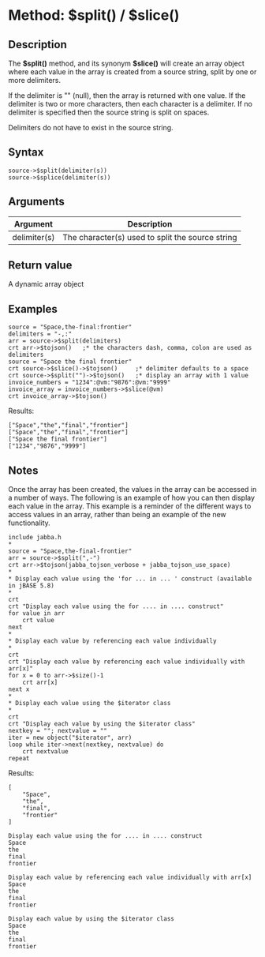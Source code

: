 # Method: $split() / $slice()

<PageHeader />

## Description

The **\$split()** method, and its synonym **$slice()** will create an array object where each value in the array is created from a source string, split by one or more delimiters.

If the delimiter is "" (null), then the array is returned with one value. If the delimiter is two or more characters, then each character is a delimiter. If no delimiter is specified then the source string is split on spaces.

Delimiters do not have to exist in the source string.

## Syntax

```
source->$split(delimiter(s))
source->$splice(delimiter(s)) 
```

## Arguments

| Argument | Description |
| --- | --- |
| delimiter(s) | The character(s) used to split the source string |

## Return value

A dynamic array object

## Examples

```
source = "Space,the-final:frontier"
delimiters = "-,:"
arr = source->$split(delimiters)
crt arr->$tojson()   ;* the characters dash, comma, colon are used as delimiters
source = "Space the final frontier"
crt source->$slice()->$tojson()     ;* delimiter defaults to a space
crt source->$split("")->$tojson()   ;* display an array with 1 value
invoice_numbers = "1234":@vm:"9876":@vm:"9999"
invoice_array = invoice_numbers->$slice(@vm)
crt invoice_array->$tojson()
```

Results:

```
["Space","the","final","frontier"]
["Space","the","final","frontier"]
["Space the final frontier"]
["1234","9876","9999"]
```

## Notes

Once the array has been created, the values in the array can be accessed in a number of ways. The following is an example of how you can then display each value in the array. This example is a reminder of the different ways to access values in an array, rather than being an example of the new functionality.

```
include jabba.h
*
source = "Space,the-final-frontier"
arr = source->$split(",-")
crt arr->$tojson(jabba_tojson_verbose + jabba_tojson_use_space)
*
* Display each value using the 'for ... in ... ' construct (available in jBASE 5.8)
*
crt
crt "Display each value using the for .... in .... construct"
for value in arr
    crt value
next
*
* Display each value by referencing each value individually
*
crt
crt "Display each value by referencing each value individually with arr[x]"
for x = 0 to arr->$size()-1
    crt arr[x]
next x
*
* Display each value using the $iterator class
*
crt
crt "Display each value by using the $iterator class"
nextkey = ""; nextvalue = ""
iter = new object("$iterator", arr)
loop while iter->next(nextkey, nextvalue) do
    crt nextvalue
repeat
```

Results:

```
[
    "Space",
    "the",
    "final",
    "frontier"
]

Display each value using the for .... in .... construct
Space
the
final
frontier

Display each value by referencing each value individually with arr[x]
Space
the
final
frontier

Display each value by using the $iterator class
Space
the
final
frontier
```

  
<PageFooter />
